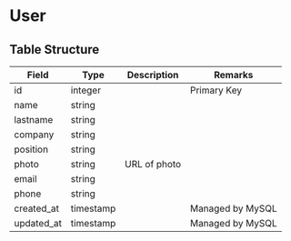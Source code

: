 # User

## Table Structure

|Field|Type|Description|Remarks|
|---|---|---|---|
|id|integer||Primary Key|
|name|string|||
|lastname|string|||
|company|string|||
|position|string|||
|photo|string|URL of photo||
|email|string|||
|phone|string|||
|created_at|timestamp||Managed by MySQL|
|updated_at|timestamp||Managed by MySQL|